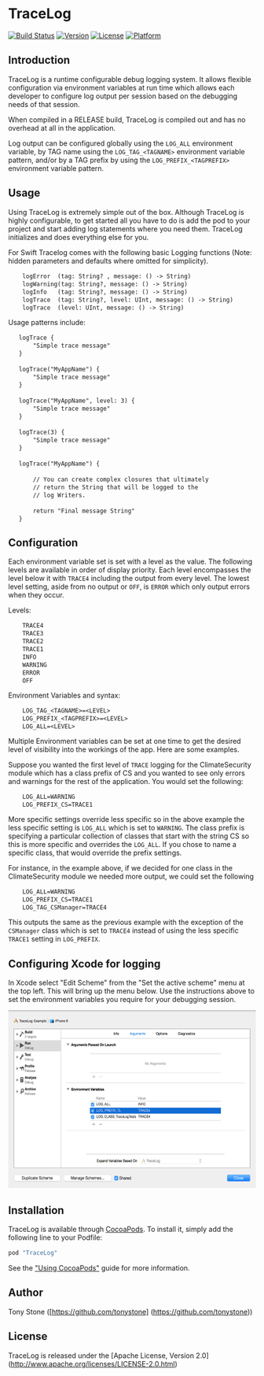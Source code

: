 # TraceLog

[![Build Status](https://travis-ci.org/tonystone/tracelog.svg?branch=master)](https://travis-ci.org/tonystone/tracelog)
[![Version](https://img.shields.io/cocoapods/v/TraceLog.svg?style=flat)](http://cocoadocs.org/docsets/TraceLog)
[![License](https://img.shields.io/cocoapods/l/TraceLog.svg?style=flat)](http://cocoadocs.org/docsets/TraceLog)
[![Platform](https://img.shields.io/cocoapods/p/TraceLog.svg?style=flat)](http://cocoadocs.org/docsets/TraceLog)


## Introduction
    
TraceLog is a runtime configurable debug logging system.  It allows flexible
configuration via environment variables at run time which allows each developer
to configure log output per session based on the debugging needs of that session.

When compiled in a RELEASE build, TraceLog is compiled out and has no overhead at
all in the application.

Log output can be configured globally using the `LOG_ALL` environment variable,
by TAG name using the `LOG_TAG_<TAGNAME>` environment variable pattern,
and/or by a TAG prefix by using the `LOG_PREFIX_<TAGPREFIX>` environment
variable pattern.

## Usage

Using TraceLog is extremely simple out of the box.  Although TraceLog is highly 
configurable, to get started all you have to do is add the pod to your project 
and start adding log statements where you need them.  TraceLog initializes and 
does everything else for you. 


For Swift Tracelog comes with the following basic Logging functions (Note: hidden parameters and defaults where omitted for simplicity).

```
    logError  (tag: String? , message: () -> String)
    logWarning(tag: String?, message: () -> String)
    logInfo   (tag: String?, message: () -> String)
    logTrace  (tag: String?, level: UInt, message: () -> String)
    logTrace  (level: UInt, message: () -> String)
```

Usage patterns include:

```
   logTrace {
       "Simple trace message"
   }

   logTrace("MyAppName") {
       "Simple trace message"
   }

   logTrace("MyAppName", level: 3) {
       "Simple trace message"
   }

   logTrace(3) {
       "Simple trace message"
   }

   logTrace("MyAppName") {
       
       // You can create complex closures that ultimately
       // return the String that will be logged to the
       // log Writers.
       
       return "Final message String"
   }
```


## Configuration

Each environment variable set is set with a level as the value.  The following
levels are available in order of display priority.  Each level encompasses the
level below it with `TRACE4` including the output from every level.  The lowest
level setting, aside from no output or `OFF`, is `ERROR` which only output errors when
they occur.

Levels:
```
    TRACE4
    TRACE3
    TRACE2
    TRACE1
    INFO
    WARNING
    ERROR
    OFF
```
Environment Variables and syntax:
```
    LOG_TAG_<TAGNAME>=<LEVEL>
    LOG_PREFIX_<TAGPREFIX>=<LEVEL>
    LOG_ALL=<LEVEL>
```

Multiple Environment variables can be set at one time to get the desired level
of visibility into the workings of the app.  Here are some examples.

Suppose you wanted the first level of `TRACE` logging for the ClimateSecurity module
which has a class prefix of CS and you wanted to see only errors and warnings for
the rest of the application.  You would set the following:

```
    LOG_ALL=WARNING
    LOG_PREFIX_CS=TRACE1
```

More specific settings override less specific so in the above example the less specific
setting is `LOG_ALL` which is set to `WARNING`.  The class prefix is specifying a particular
collection of classes that start with the string CS so this is more specific and overrides
the `LOG_ALL`.  If you chose to name a specific class, that would override the prefix settings.

For instance, in the example above, if we decided for one class in the ClimateSecurity module
we needed more output, we could set the following
```
    LOG_ALL=WARNING
    LOG_PREFIX_CS=TRACE1
    LOG_TAG_CSManager=TRACE4
```
This outputs the same as the previous example with the exception of the `CSManager` class
which is set to `TRACE4` instead of using the less specific `TRACE1` setting in `LOG_PREFIX`.

## Configuring Xcode for logging

In Xcode select "Edit Scheme" from the "Set the active scheme" menu at the top left.  This will 
bring up the menu below.  Use the instructions above to set the environment variables you require 
for your debugging session.

<img src=Docs/Xcode-environment-setup-screenshot.png width=597 height=361 />

## Installation

TraceLog is available through [CocoaPods](http://cocoapods.org). To install
it, simply add the following line to your Podfile:

```ruby
pod "TraceLog"
```

See the ["Using CocoaPods"](https://guides.cocoapods.org/using/using-cocoapods.html) guide for more information.

## Author

Tony Stone ([https://github.com/tonystone] (https://github.com/tonystone))

## License

TraceLog is released under the [Apache License, Version 2.0] (http://www.apache.org/licenses/LICENSE-2.0.html)

